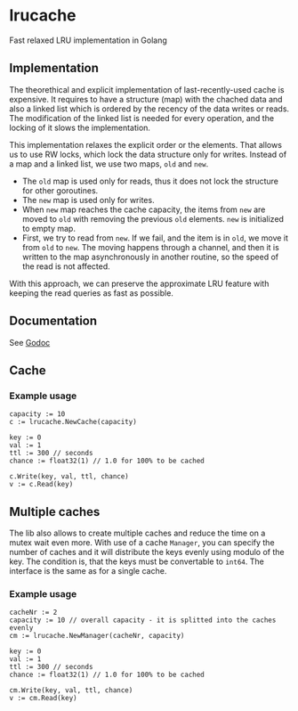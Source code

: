 # lrucache

Fast relaxed LRU implementation in Golang

## Implementation
The theorethical and explicit implementation of last-recently-used cache is expensive. It requires to have a structure (map) with the chached data and also a linked list which is ordered by the recency of the data writes or reads. The modification of the linked list is needed for every operation, and the locking of it slows the implementation.

This implementation relaxes the explicit order or the elements. That allows us to use RW locks, which lock the data structure only for writes. Instead of a map and a linked list, we use two maps, `old` and `new`. 

* The `old` map is used only for reads, thus it does not lock the structure for other goroutines. 
* The `new` map is used only for writes.
* When `new` map reaches the cache capacity, the items from `new` are moved to `old` with removing the previous `old` elements. `new` is initialized to empty map.
* First, we try to read from `new`. If we fail, and the item is in `old`, we move it from `old` to `new`. The moving happens through a channel, and then it is written to the map asynchronously in another routine, so the speed of the read is not affected.

With this approach, we can preserve the approximate LRU feature with keeping the read queries as fast as possible.


## Documentation
See [Godoc](https://godoc.org/github.com/evamayerova/lrucache)

## Cache
### Example usage
```
capacity := 10
c := lrucache.NewCache(capacity)

key := 0
val := 1
ttl := 300 // seconds
chance := float32(1) // 1.0 for 100% to be cached

c.Write(key, val, ttl, chance)
v := c.Read(key)
```

## Multiple caches

The lib also allows to create multiple caches and reduce the time on a mutex wait even more. With use of a cache `Manager`, you can specify the number of caches and it will distribute the keys evenly using modulo of the key. The condition is, that the keys must be convertable to `int64`. The interface is the same as for a single cache.

### Example usage
```
cacheNr := 2
capacity := 10 // overall capacity - it is splitted into the caches evenly
cm := lrucache.NewManager(cacheNr, capacity)

key := 0
val := 1
ttl := 300 // seconds
chance := float32(1) // 1.0 for 100% to be cached

cm.Write(key, val, ttl, chance)
v := cm.Read(key)
```
